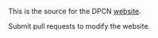 This is the source for the DPCN [website](https://www.dpcn.us).

Submit pull requests to modify the website.